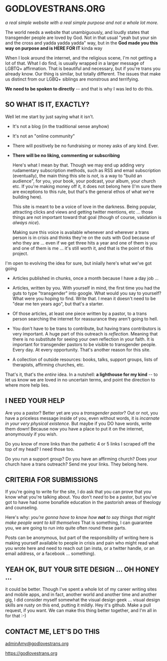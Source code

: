 # GODLOVESTRANS.ORG

*a real simple website with a real simple purpose and not a whole lot more.*

The world needs a website that unambiguously, and loudly states that transgender people are loved by God. Not in that usual "yeah but your sin and the cross and yadda yadda yadda" way, but in the **God made you this way on purpose and is HERE FOR   IT** kinda way

When I look around the internet, and the religious scene, I'm not getting a lot of that. What I do find, is usually wrapped in a larger message of LGBTQ+ affirmation. That is beautiful and necessary, but if you're trans you already know. Our thing is similar, but totally different. The issues that make us distinct from our LGBQ+ siblings are monstrous and terrifying.

**We need to be spoken to directly** -- and that is why I was led to do this.

## SO WHAT IS IT, EXACTLY?

Well let me start by just saying what it isn't.

* It's not a blog (in the traditional sense anyhow)
* It's not an "online community"
* There will positively be no fundraising or money asks of any kind. Ever.


* **There will be no liking, commenting or subscribing**

    Here's what I mean by that. Though we may end up adding very rudamentary subscription methods, such as RSS and email subscription (eventually), the main thing this site is *not*, is a way to "build an audience", for you, your book, your podcast, your album, your church etc. If you're making money off it, it does not belong here (I'm sure there are exceptions to this rule, but that's the general ethos of what we're building here).

    This site is meant to be a voice of love in the darkness. Being popular, attracting clicks and views and getting twitter mentions, etc ... those things are not important toward that goal (though of course, validation is *always nice*).

    Making sure this voice is available whenever and wherever a trans person is in crisis and thinks they're on the outs with God because of who they are ... even if we get three hits a year and one of them is you and one of them is me ... it's still worth it, and that is the point of this project.


I'm open to evolving the idea for sure, but iniially here's what we've got going

* Articles published in chunks, once a month because I have a day job ...

* Articles, written by you. With yourself in mind, the first time you had the guts to type "transgender" into google. What would you say to yourself? What were you hoping to find. Write that. I mean it doesn't need to be "dear me ten years ago", but that's a starter.

* Of those articles, at least one piece written by a pastor, to a trans person searching the internet for reassurance they aren't going to hell.

* You don't have to be trans to contribute, but having trans contributors is very important. A huge part of this outreach is *reflection*. Meaning that there is no substitute for seeing your own reflection in your faith. It is important for transgender pastors to be visible to transgender people. Every day. At every opportunity. That's another reason for this site.

* A collection of outside resources: books, talks, support groups, lists of therapists, affirming churches, etc.

That's it, that's the *entire* idea. In a nutshell: **a lighthouse for my kind** -- to let us know we are loved in no uncertain terms, and point the direction to where more help lies.



## I NEED YOUR HELP

Are you a pastor? Better yet are you a *transgender pastor*? Out or not, you have a priceless message inside of you, even without words, it is *incarnate in your very physical existence*. But maybe if you DO have words, write them down! Because now you have a place to put it on the internet, anonymously if you wish.

Do you know of more links than the pathetic 4 or 5 links I scraped off the top of my head? I need those too.

Do you run a support group? Do you have an affirming church? Does your church have a trans outreach? Send me your links. They belong here.


## CRITERIA FOR SUBMISSIONS

If you're going to write for the site, I do ask that you can prove that you know what you're talking about. You don't *need* to be a pastor, but you've got to have had some bonafide education in the pastorish areas of theology and counseling.

Here's why: *you're gonna have to know how **not** to say things that might make people want to kill themselves* That is something, I can guarantee you, we are going to run into quite often round these parts.

Posts can be anonymous, but part of the responsibility of writing here is making yourself available to people in crisis and pain who might read what you wrote here and need to reach out (an insta, or a twitter handle, or an email address, or a facebook ... something).


## YEAH OK, BUT YOUR SITE DESIGN ... OH HONEY ...

it could be better. Though I've spent a whole lot of my career writing sites and mobile apps, and in fact, another world and another time and another gig, I did consider myself somewhat the visual design geek ... visual design skills are rusty on this end, putting it mildly. Hey it's github. Make a pull request, if you want. We can make this thing better together, and I'm all in for that :-)


## CONTACT ME, LET'S DO THIS

adminAmy@godlovestrans.org

https://godlovestrans.org
